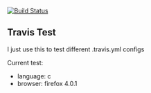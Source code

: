 [![Build Status](https://travis-ci.org/levent/travis-test.png?branch=master)](https://travis-ci.org/levent/travis-test)

## Travis Test

I just use this to test different .travis.yml configs

Current test:

- language: c
- browser: firefox 4.0.1
